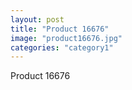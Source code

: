 ```yaml
---
layout: post
title: "Product 16676"
image: "product16676.jpg"
categories: "category1"
---
```

Product 16676
